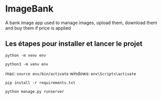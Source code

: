 # ImageBank
A bank image app used to manage images, upload them, download them and buy them if price is applied

## Les étapes pour installer et lancer le projet
<!-- Création environnement virtuel -->
```python -m venv env```
<!-- Si ça ne marche pas, essayer la commande suivante -->
```python3 -m venv env```

<!-- Activation environnement virtuel -->
mac: 
```source env/bin/activate```
windows: 
```env\Scripts\activate```

<!-- Installation dépendances -->
```pip install -r requirements.txt```

<!-- Lancement server depuis la racine du projet (là où se trouve le fichier manage.py) -->
```python manage.py runserver```



